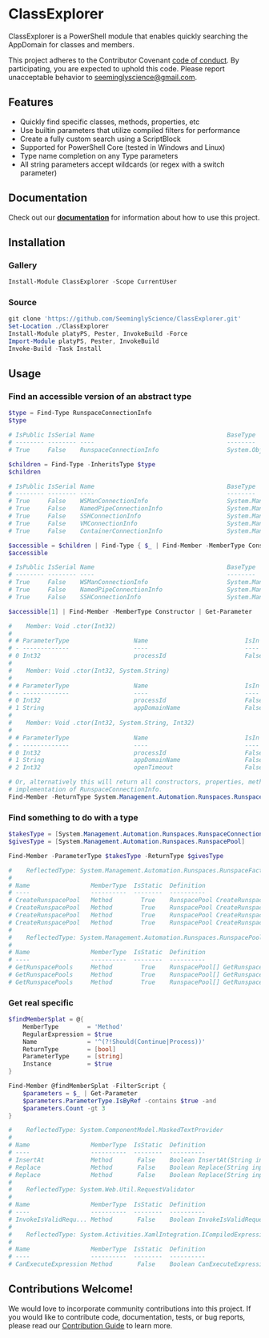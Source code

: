# ClassExplorer

ClassExplorer is a PowerShell module that enables quickly searching the AppDomain for classes and members.

This project adheres to the Contributor Covenant [code of conduct](https://github.com/SeeminglyScience/ClassExplorer/tree/master/docs/CODE_OF_CONDUCT.md).
By participating, you are expected to uphold this code. Please report unacceptable behavior to seeminglyscience@gmail.com.

## Features

- Quickly find specific classes, methods, properties, etc
- Use builtin parameters that utilize compiled filters for performance
- Create a fully custom search using a ScriptBlock
- Supported for PowerShell Core (tested in Windows and Linux)
- Type name completion on any Type parameters
- All string parameters accept wildcards (or regex with a switch parameter)

## Documentation

Check out our **[documentation](https://github.com/SeeminglyScience/ClassExplorer/tree/master/docs/en-US/ClassExplorer.md)** for information about how to use this project.

## Installation

### Gallery

```powershell
Install-Module ClassExplorer -Scope CurrentUser
```

### Source

```powershell
git clone 'https://github.com/SeeminglyScience/ClassExplorer.git'
Set-Location ./ClassExplorer
Install-Module platyPS, Pester, InvokeBuild -Force
Import-Module platyPS, Pester, InvokeBuild
Invoke-Build -Task Install
```

## Usage

### Find an accessible version of an abstract type

```powershell
$type = Find-Type RunspaceConnectionInfo
$type

# IsPublic IsSerial Name                                     BaseType
# -------- -------- ----                                     --------
# True     False    RunspaceConnectionInfo                   System.Object

$children = Find-Type -InheritsType $type
$children

# IsPublic IsSerial Name                                     BaseType
# -------- -------- ----                                     --------
# True     False    WSManConnectionInfo                      System.Management.Automation.Runspac...
# True     False    NamedPipeConnectionInfo                  System.Management.Automation.Runspac...
# True     False    SSHConnectionInfo                        System.Management.Automation.Runspac...
# True     False    VMConnectionInfo                         System.Management.Automation.Runspac...
# True     False    ContainerConnectionInfo                  System.Management.Automation.Runspac...

$accessible = $children | Find-Type { $_ | Find-Member -MemberType Constructor }
$accessible

# IsPublic IsSerial Name                                     BaseType
# -------- -------- ----                                     --------
# True     False    WSManConnectionInfo                      System.Management.Automation.Runspac...
# True     False    NamedPipeConnectionInfo                  System.Management.Automation.Runspac...
# True     False    SSHConnectionInfo                        System.Management.Automation.Runspac...

$accessible[1] | Find-Member -MemberType Constructor | Get-Parameter

#    Member: Void .ctor(Int32)
#
# # ParameterType                  Name                           IsIn  IsOut IsOpt
# - -------------                  ----                           ----  ----- -----
# 0 Int32                          processId                      False False False
#
#    Member: Void .ctor(Int32, System.String)
#
# # ParameterType                  Name                           IsIn  IsOut IsOpt
# - -------------                  ----                           ----  ----- -----
# 0 Int32                          processId                      False False False
# 1 String                         appDomainName                  False False False
#
#    Member: Void .ctor(Int32, System.String, Int32)
#
# # ParameterType                  Name                           IsIn  IsOut IsOpt
# - -------------                  ----                           ----  ----- -----
# 0 Int32                          processId                      False False False
# 1 String                         appDomainName                  False False False
# 2 Int32                          openTimeout                    False False False

# Or, alternatively this will return all constructors, properties, methods, etc that return any
# implementation of RunspaceConnectionInfo.
Find-Member -ReturnType System.Management.Automation.Runspaces.RunspaceConnectionInfo

```

### Find something to do with a type

```powershell
$takesType = [System.Management.Automation.Runspaces.RunspaceConnectionInfo]
$givesType = [System.Management.Automation.Runspaces.RunspacePool]

Find-Member -ParameterType $takesType -ReturnType $givesType

#    ReflectedType: System.Management.Automation.Runspaces.RunspaceFactory
#
# Name                 MemberType  IsStatic  Definition
# ----                 ----------  --------  ----------
# CreateRunspacePool   Method        True    RunspacePool CreateRunspacePool(Int32 minRunspaces, ...
# CreateRunspacePool   Method        True    RunspacePool CreateRunspacePool(Int32 minRunspaces, ...
# CreateRunspacePool   Method        True    RunspacePool CreateRunspacePool(Int32 minRunspaces, ...
# CreateRunspacePool   Method        True    RunspacePool CreateRunspacePool(Int32 minRunspaces, ...
#
#    ReflectedType: System.Management.Automation.Runspaces.RunspacePool
#
# Name                 MemberType  IsStatic  Definition
# ----                 ----------  --------  ----------
# GetRunspacePools     Method        True    RunspacePool[] GetRunspacePools(RunspaceConnectionIn...
# GetRunspacePools     Method        True    RunspacePool[] GetRunspacePools(RunspaceConnectionIn...
# GetRunspacePools     Method        True    RunspacePool[] GetRunspacePools(RunspaceConnectionIn...
```

### Get real specific

```powershell
$findMemberSplat = @{
    MemberType        = 'Method'
    RegularExpression = $true
    Name              = '^(?!Should(Continue|Process))'
    ReturnType        = [bool]
    ParameterType     = [string]
    Instance          = $true
}

Find-Member @findMemberSplat -FilterScript {
    $parameters = $_ | Get-Parameter
    $parameters.ParameterType.IsByRef -contains $true -and
    $parameters.Count -gt 3
}

#    ReflectedType: System.ComponentModel.MaskedTextProvider
#
# Name                 MemberType  IsStatic  Definition
# ----                 ----------  --------  ----------
# InsertAt             Method       False    Boolean InsertAt(String input, Int32 position, Int32...
# Replace              Method       False    Boolean Replace(String input, Int32 position, Int32&...
# Replace              Method       False    Boolean Replace(String input, Int32 startPosition, I...
#
#    ReflectedType: System.Web.Util.RequestValidator
#
# Name                 MemberType  IsStatic  Definition
# ----                 ----------  --------  ----------
# InvokeIsValidRequ... Method       False    Boolean InvokeIsValidRequestString(HttpContext conte...
#
#    ReflectedType: System.Activities.XamlIntegration.ICompiledExpressionRoot
#
# Name                 MemberType  IsStatic  Definition
# ----                 ----------  --------  ----------
# CanExecuteExpression Method       False    Boolean CanExecuteExpression(String expressionText, ...
```

## Contributions Welcome!

We would love to incorporate community contributions into this project.  If you would like to
contribute code, documentation, tests, or bug reports, please read our [Contribution Guide](https://github.com/SeeminglyScience/ClassExplorer/tree/master/docs/CONTRIBUTING.md) to learn more.
